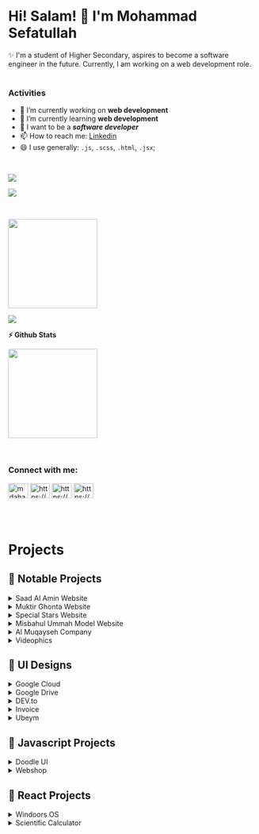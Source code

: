 <h1>Hi! Salam! 👋 I'm Mohammad Sefatullah</h1>
✨ I'm a student of Higher Secondary, aspires to become a software engineer in the future. Currently, I am working on a web development role.
<br/><br/>

### Activities
-  🔭 I’m currently working on **web development**
-  🌱 I’m currently learning **web development**
-  🤔 I want to be a ***software developer***
-  📫 How to reach me: [Linkedin](https://www.linkedin.com/in/mosefatullah/)
-  😄 I use generally: `.js`, `.scss`, `.html`, `.jsx`;

<br/>
<p align="left"> <img src="https://komarev.com/ghpvc/?username=mosefatullah&label=Profile%20views&color=0e75b6&style=flat" /> </p>
<p align="left"> <a href="https://github.com/ryo-ma/github-profile-trophy"><img src="https://github-profile-trophy.vercel.app/?username=mosefatullah" /></a> </p>
<br/>


<!--<b>&#128200; Problem Solving</b>

<p float="left">
<img height="200em"  src="https://leetcard.jacoblin.cool/mosefatullah?theme=light&font=Karma&ext=activity" />
</p>-->


<p><img height='180em' src="https://github-readme-stats.vercel.app/api/top-langs?username=mosefatullah&show_icons=true&locale=en&layout=compact" /></p>
<p><img align="center" src="https://github-readme-streak-stats.herokuapp.com/?user=mosefatullah&" /></p>

<b>⚡ Github Stats</b>
<p>
<img height='180em' src="https://github-readme-stats.vercel.app/api?username=mosefatullah&show_icons=true" />
</p>

<br/>

<h3 align="left">Connect with me:</h3>
<p align="left">
<a href="https://twitter.com/mosefatullah" target="blank"><img align="center" src="https://raw.githubusercontent.com/rahuldkjain/github-profile-readme-generator/master/src/images/icons/Social/twitter.svg" alt="mdahada09483086" height="30" width="40" /></a>
<a href="https://linkedin.com/in/mosefatullah/" target="blank"><img align="center" src="https://raw.githubusercontent.com/rahuldkjain/github-profile-readme-generator/master/src/images/icons/Social/linked-in-alt.svg" alt="https://www.linkedin.com/in/eshanahmedahad/" height="30" width="40" /></a>
<a href="https://www.facebook.com/sefatullahpage" target="blank"><img align="center" src="https://raw.githubusercontent.com/rahuldkjain/github-profile-readme-generator/master/src/images/icons/Social/facebook.svg" alt="https://www.facebook.com/eshanahmedahad" height="30" width="40" /></a>
<a href="https://www.youtube.com/@mohammadsefatullah" target="blank"><img align="center" src="https://raw.githubusercontent.com/rahuldkjain/github-profile-readme-generator/master/src/images/icons/Social/youtube.svg" alt="https://www.youtube.com/c/habluprogrammer1" height="30" width="40" /></a>
</p>

<br/><br/>

# Projects

## 📢 Notable Projects

<details>
<summary>Saad Al Amin Website</summary>

1. Live Site : [https://saadalamin.github.io/](https://saadalamin.com/)
3. Technology : Reactjs, Sass, Javascript, Bootstrap, Firebase
</details>

<details>
<summary>Muktir Ghonta Website</summary>

1. Live Site : [https://www.muktirghonta.com/](https://www.muktirghonta.com/)
3. Technology : HTML, Sass, Javascript, Bootstrap
</details>

<details>
<summary>Special Stars Website</summary>

1. Live Site : [https://specialstars.github.io/](https://specialstars.github.io/)
4. Technology : HTML, Sass, Javascript, Bootstrap, Firebase, Reactjs (parts)
</details>

<details>
<summary>Misbahul Ummah Model Website</summary>

1. Live Site : [https://www.mumodel.info/](https://www.mumodel.info/)
4. Technology : HTML, Sass, Javascript, Bootstrap, Firebase, Reactjs (parts)
</details>

<details>
<summary>Al Muqayseh Company</summary>

1. Live Site : [https://videophics.com/](https://videophics.com/)
4. Technology : Reactjs, Javascript, Tailwindcss, Firebase
</details>

</details>

<details>
<summary>Videophics</summary>

1. Live Site : [https://almuqayseh.pages.dev/](https://almuqayseh.pages.dev/)
4. Technology : Reactjs, Javascript, Bootstrap
</details>


## 📢 UI Designs

<details>
<summary>Google Cloud</summary>

###### With DoodleUI (Made by me for creating lucrative websites like google's UI)

1. Demo Link : [https://mosefatullah.github.io/ui/gcloud/](https://mosefatullah.github.io/ui/gcloud/)
2. DoodleUI Github Link : [https://github.com/mosefatullah/doodleui](https://github.com/mosefatullah/ui/doodleui)
3. Github Link : [https://github.com/mosefatullah/ui/tree/main/gcloud](https://github.com/mosefatullah/ui/tree/main/gcloud)
4. Technology : Sass, HTML
</details>

<details>
<summary>Google Drive</summary>

###### With DoodleUI (Made by me for creating lucrative websites like google's UI)

1. Demo Link : [https://mosefatullah.github.io/ui/gdrive/](https://mosefatullah.github.io/ui/gdrive/)
2. DoodleUI Github Link : [https://github.com/mosefatullah/doodleui](https://github.com/mosefatullah/doodleui)
3. Github Link : [https://github.com/mosefatullah/ui/tree/main/gdrive](https://github.com/mosefatullah/ui/tree/main/gdrive)
4. Technology : Sass, HTML
</details>

<details>
<summary>DEV.to</summary>

1. Demo Link : [https://mosefatullah.github.io/ui/devto/](https://mosefatullah.github.io/ui/devto/)
2. Github Link : [https://github.com/mosefatullah/ui/tree/main/devto](https://github.com/mosefatullah/ui/tree/main/devto)
3. Technology : HTML, CSS
</details>

<details>
<summary>Invoice</summary>

###### Printable invoice design

1. Demo Link : [https://mosefatullah.github.io/ui/invoice/](https://mosefatullah.github.io/ui/invoice/)
2. Github Link : [https://github.com/mosefatullah/ui/tree/main/invoice](https://github.com/mosefatullah/ui/tree/main/invoice)
3. Technology : HTML, CSS
</details>

<details>
<summary>Ubeym</summary>

###### Design like facebook

1. Demo Link : [https://mosefatullah.github.io/ui/ubeym/](https://mosefatullah.github.io/ui/ubeym/)
2. Github Link : [https://github.com/mosefatullah/ui/tree/main/ubeym](https://github.com/mosefatullah/ui/tree/main/ubeym)
3. Technology : HTML, CSS
</details>

## 📢 Javascript Projects

<details>
<summary>Doodle UI</summary>

###### A CSS & JS Library for executing UI functionalities easily

1. Npm Link : [https://npmjs.org/package/doodleui](https://npmjs.org/package/doodleui)
2. Github Link : [https://github.com/mosefatullah/doodleui](https://github.com/mosefatullah/doodleui)
3. Technology : Sass, Javascript
</details>

<details>
  <summary>Webshop</summary>

  ###### Webshop - building website's parts

  1. Demo Link : https://mosefatullah.github.io/webshop
  2. Github Link : [https://github.com/mosefatullah/webshop](https://github.com/mosefatullah/webshop)
</details>

## 📢 React Projects

<details>
<summary>Windoors OS</summary>

1. Demo Link : [https://mosefatullah.github.io/windoors-os](https://mosefatullah.github.io/windoors-os)
2. Github Link : [https://github.com/mosefatullah/windoors-os](https://github.com/mosefatullah/windoors-os)
3. Technology : Reactjs, Javascript
</details>

<details>
<summary>Scientific Calculator</summary>

1. Demo Link : [https://mosefatullah.github.io/react-calculator](https://mosefatullah.github.io/react-calculator)
2. Github Link : [https://github.com/mosefatullah/react-calculator](https://github.com/mosefatullah/react-calculator)
3. Technology : Reactjs, Mathjs
</details>
